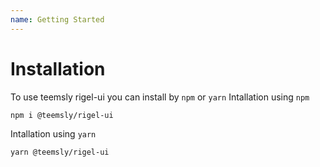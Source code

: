 ```yaml
---
name: Getting Started
---
```


# Installation

To use teemsly rigel-ui you can install by `npm` or `yarn`
Intallation using `npm`

```
npm i @teemsly/rigel-ui
```

Intallation using `yarn`

```
yarn @teemsly/rigel-ui
```
